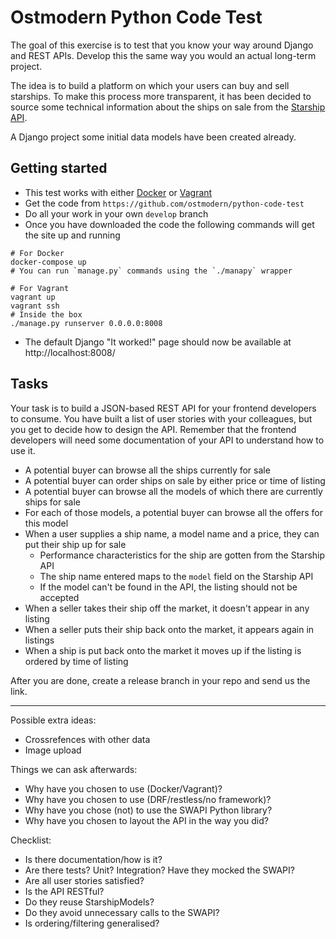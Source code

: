 # Ostmodern Python Code Test

The goal of this exercise is to test that you know your way around Django and
REST APIs. Develop this the same way you would an actual long-term project.

The idea is to build a platform on which your users can buy and sell starships.
To make this process more transparent, it has been decided to source some
technical information about the ships on sale from the [Starship
API](https://swapi.co/documentation#starships).

A Django project some initial data models have been created already.

## Getting started

* This test works with either
  [Docker](https://docs.docker.com/compose/install/#install-compose) or
  [Vagrant](https://www.vagrantup.com/downloads.html)
* Get the code from `https://github.com/ostmodern/python-code-test`
* Do all your work in your own `develop` branch
* Once you have downloaded the code the following commands will get the site up
  and running

```shell
# For Docker
docker-compose up
# You can run `manage.py` commands using the `./manapy` wrapper

# For Vagrant
vagrant up
vagrant ssh
# Inside the box
./manage.py runserver 0.0.0.0:8008
```
* The default Django "It worked!" page should now be available at
  http://localhost:8008/

## Tasks

Your task is to build a JSON-based REST API for your frontend developers to
consume. You have built a list of user stories with your colleagues, but you get
to decide how to design the API. Remember that the frontend developers will need
some documentation of your API to understand how to use it.

* A potential buyer can browse all the ships currently for sale
* A potential buyer can order ships on sale by either price or time of listing
* A potential buyer can browse all the models of which there are currently ships
  for sale
* For each of those models, a potential buyer can browse all the offers for this
  model
* When a user supplies a ship name, a model name and a price, they can put their
  ship up for sale
  * Performance characteristics for the ship are gotten from the Starship API
  * The ship name entered maps to the `model` field on the Starship API
  * If the model can't be found in the API, the listing should not be accepted
* When a seller takes their ship off the market, it doesn't appear in any
  listing
* When a seller puts their ship back onto the market, it appears again in
  listings
* When a ship is put back onto the market it moves up if the listing is ordered
  by time of listing

After you are done, create a release branch in your repo and send us the link.

---

Possible extra ideas:
- Crossrefences with other data
- Image upload

Things we can ask afterwards:
- Why have you chosen to use (Docker/Vagrant)?
- Why have you chosen to use (DRF/restless/no framework)?
- Why have you chose (not) to use the SWAPI Python library?
- Why have you chosen to layout the API in the way you did?

Checklist:
- Is there documentation/how is it?
- Are there tests? Unit? Integration? Have they mocked the SWAPI?
- Are all user stories satisfied?
- Is the API RESTful?
- Do they reuse StarshipModels?
- Do they avoid unnecessary calls to the SWAPI?
- Is ordering/filtering generalised?
